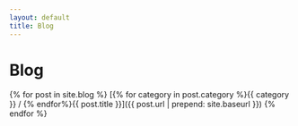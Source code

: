 ```yaml
---
layout: default
title: Blog
---
```

# Blog
{% for post in site.blog %}
[{% for category in post.category %}{{ category }} / {% endfor%}{{ post.title }}]({{ post.url | prepend: site.baseurl }})
{% endfor %}

